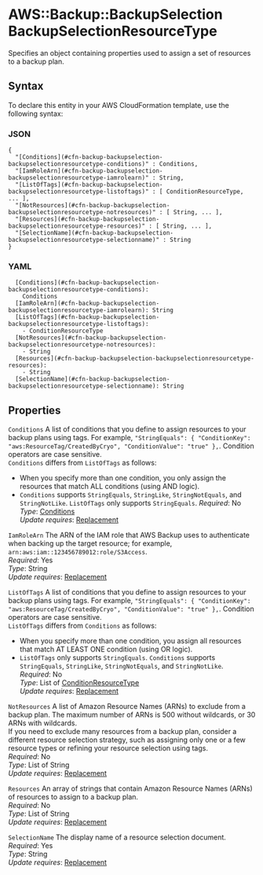 # AWS::Backup::BackupSelection BackupSelectionResourceType<a name="aws-properties-backup-backupselection-backupselectionresourcetype"></a>

Specifies an object containing properties used to assign a set of resources to a backup plan\.

## Syntax<a name="aws-properties-backup-backupselection-backupselectionresourcetype-syntax"></a>

To declare this entity in your AWS CloudFormation template, use the following syntax:

### JSON<a name="aws-properties-backup-backupselection-backupselectionresourcetype-syntax.json"></a>

```
{
  "[Conditions](#cfn-backup-backupselection-backupselectionresourcetype-conditions)" : Conditions,
  "[IamRoleArn](#cfn-backup-backupselection-backupselectionresourcetype-iamrolearn)" : String,
  "[ListOfTags](#cfn-backup-backupselection-backupselectionresourcetype-listoftags)" : [ ConditionResourceType, ... ],
  "[NotResources](#cfn-backup-backupselection-backupselectionresourcetype-notresources)" : [ String, ... ],
  "[Resources](#cfn-backup-backupselection-backupselectionresourcetype-resources)" : [ String, ... ],
  "[SelectionName](#cfn-backup-backupselection-backupselectionresourcetype-selectionname)" : String
}
```

### YAML<a name="aws-properties-backup-backupselection-backupselectionresourcetype-syntax.yaml"></a>

```
  [Conditions](#cfn-backup-backupselection-backupselectionresourcetype-conditions):
    Conditions
  [IamRoleArn](#cfn-backup-backupselection-backupselectionresourcetype-iamrolearn): String
  [ListOfTags](#cfn-backup-backupselection-backupselectionresourcetype-listoftags):
    - ConditionResourceType
  [NotResources](#cfn-backup-backupselection-backupselectionresourcetype-notresources):
    - String
  [Resources](#cfn-backup-backupselection-backupselectionresourcetype-resources):
    - String
  [SelectionName](#cfn-backup-backupselection-backupselectionresourcetype-selectionname): String
```

## Properties<a name="aws-properties-backup-backupselection-backupselectionresourcetype-properties"></a>

`Conditions` <a name="cfn-backup-backupselection-backupselectionresourcetype-conditions"></a>
A list of conditions that you define to assign resources to your backup plans using tags\. For example, `"StringEquals": { "ConditionKey": "aws:ResourceTag/CreatedByCryo", "ConditionValue": "true" },`\. Condition operators are case sensitive\.  
`Conditions` differs from `ListOfTags` as follows:

- When you specify more than one condition, you only assign the resources that match ALL conditions \(using AND logic\)\.
- `Conditions` supports `StringEquals`, `StringLike`, `StringNotEquals`, and `StringNotLike`\. `ListOfTags` only supports `StringEquals`\.
  _Required_: No  
  _Type_: [Conditions](aws-properties-backup-backupselection-conditions.md)  
  _Update requires_: [Replacement](https://docs.aws.amazon.com/AWSCloudFormation/latest/UserGuide/using-cfn-updating-stacks-update-behaviors.html#update-replacement)

`IamRoleArn` <a name="cfn-backup-backupselection-backupselectionresourcetype-iamrolearn"></a>
The ARN of the IAM role that AWS Backup uses to authenticate when backing up the target resource; for example, `arn:aws:iam::123456789012:role/S3Access`\.  
_Required_: Yes  
_Type_: String  
_Update requires_: [Replacement](https://docs.aws.amazon.com/AWSCloudFormation/latest/UserGuide/using-cfn-updating-stacks-update-behaviors.html#update-replacement)

`ListOfTags` <a name="cfn-backup-backupselection-backupselectionresourcetype-listoftags"></a>
A list of conditions that you define to assign resources to your backup plans using tags\. For example, `"StringEquals": { "ConditionKey": "aws:ResourceTag/CreatedByCryo", "ConditionValue": "true" },`\. Condition operators are case sensitive\.  
`ListOfTags` differs from `Conditions` as follows:

- When you specify more than one condition, you assign all resources that match AT LEAST ONE condition \(using OR logic\)\.
- `ListOfTags` only supports `StringEquals`\. `Conditions` supports `StringEquals`, `StringLike`, `StringNotEquals`, and `StringNotLike`\.
  _Required_: No  
  _Type_: List of [ConditionResourceType](aws-properties-backup-backupselection-conditionresourcetype.md)  
  _Update requires_: [Replacement](https://docs.aws.amazon.com/AWSCloudFormation/latest/UserGuide/using-cfn-updating-stacks-update-behaviors.html#update-replacement)

`NotResources` <a name="cfn-backup-backupselection-backupselectionresourcetype-notresources"></a>
A list of Amazon Resource Names \(ARNs\) to exclude from a backup plan\. The maximum number of ARNs is 500 without wildcards, or 30 ARNs with wildcards\.  
If you need to exclude many resources from a backup plan, consider a different resource selection strategy, such as assigning only one or a few resource types or refining your resource selection using tags\.  
_Required_: No  
_Type_: List of String  
_Update requires_: [Replacement](https://docs.aws.amazon.com/AWSCloudFormation/latest/UserGuide/using-cfn-updating-stacks-update-behaviors.html#update-replacement)

`Resources` <a name="cfn-backup-backupselection-backupselectionresourcetype-resources"></a>
An array of strings that contain Amazon Resource Names \(ARNs\) of resources to assign to a backup plan\.  
_Required_: No  
_Type_: List of String  
_Update requires_: [Replacement](https://docs.aws.amazon.com/AWSCloudFormation/latest/UserGuide/using-cfn-updating-stacks-update-behaviors.html#update-replacement)

`SelectionName` <a name="cfn-backup-backupselection-backupselectionresourcetype-selectionname"></a>
The display name of a resource selection document\.  
_Required_: Yes  
_Type_: String  
_Update requires_: [Replacement](https://docs.aws.amazon.com/AWSCloudFormation/latest/UserGuide/using-cfn-updating-stacks-update-behaviors.html#update-replacement)
